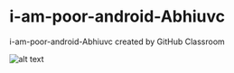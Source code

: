 # i-am-poor-android-Abhiuvc
i-am-poor-android-Abhiuvc created by GitHub Classroom

![alt text](https://github.com/londonappbrewery/i-am-poor-android-Abhiuvc/blob/master/I%20am%20Poor.png)
